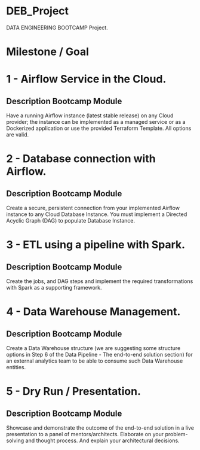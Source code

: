 # DEB_Project
DATA ENGINEERING BOOTCAMP Project.
# Milestone / Goal
# 1 - Airflow Service in the Cloud. 

## Description Bootcamp Module #
Have a running Airflow instance (latest
stable release) on any Cloud provider; 
the instance can be implemented as a
managed service or as a Dockerized
application or use the provided Terraform
Template. All options are valid.


# 2 - Database connection with Airflow. 
## Description Bootcamp Module #
Create a secure, persistent connection
from your implemented Airflow instance to
any Cloud Database Instance. You must
implement a Directed Acyclic Graph (DAG)
to populate Database Instance.

# 3 - ETL using a pipeline with Spark. 
## Description Bootcamp Module #
Create the jobs, and DAG steps and
implement the required transformations
with Spark as a supporting framework.

# 4 - Data Warehouse Management. 
## Description Bootcamp Module #
Create a Data Warehouse structure (we
are suggesting some structure options in
Step 6 of the Data Pipeline - The
end-to-end solution section) for an external
analytics team to be able to consume such
Data Warehouse entities.

# 5 - Dry Run / Presentation. 
## Description Bootcamp Module #
Showcase and demonstrate the outcome
of the end-to-end solution in a live
presentation to a panel of mentors/architects. 
Elaborate on your problem-solving and thought process. 
And explain your architectural decisions.

